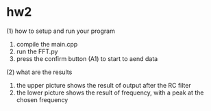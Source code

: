 # hw2

(1) how to setup and run your program
1. compile the main.cpp
2. run the FFT.py
3. press the confirm button (A1) to start to aend data

(2) what are the results
1. the upper picture shows the result of output after the RC filter
2. the lower picture shows the result of frequency, with a peak at the chosen frequency
